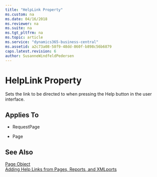 ```yaml
---
title: "HelpLink Property"
ms.custom: na
ms.date: 04/16/2018
ms.reviewer: na
ms.suite: na
ms.tgt_pltfrm: na
ms.topic: article
ms.service: "dynamics365-business-central"
ms.assetid: a2c73a08-58f9-48dd-860f-b898c56b6879
caps.latest.revision: 6
author: SusanneWindfeldPedersen
---
```


 

# HelpLink Property
Sets the link to be directed to when pressing the Help button in the user interface.
  
## Applies To  
- RequestPage 

- Page
  

## See Also  
[Page Object](../devenv-page-object.md)  
[Adding Help Links from Pages, Reports, and XMLports](../devenv-adding-help-links-from-pages-tables-xmlports.md)